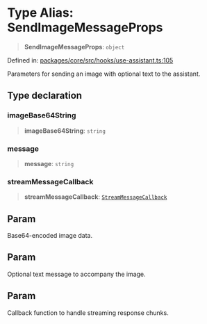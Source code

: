 # Type Alias: SendImageMessageProps

> **SendImageMessageProps**: `object`

Defined in: [packages/core/src/hooks/use-assistant.ts:105](https://github.com/GeoDaCenter/openassistant/blob/36f516b8229288259590b2d9dab3b10cbfc3cbfd/packages/core/src/hooks/use-assistant.ts#L105)

Parameters for sending an image with optional text to the assistant.

## Type declaration

### imageBase64String

> **imageBase64String**: `string`

### message

> **message**: `string`

### streamMessageCallback

> **streamMessageCallback**: [`StreamMessageCallback`](StreamMessageCallback.md)

## Param

Base64-encoded image data.

## Param

Optional text message to accompany the image.

## Param

Callback function to handle streaming response chunks.
